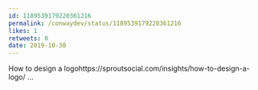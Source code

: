 ```yaml
---
id: 1189539179220361216
permalink: /conwaydev/status/1189539179220361216
likes: 1
retweets: 0
date: 2019-10-30
---
```


How to design a logohttps://sproutsocial.com/insights/how-to-design-a-logo/ …